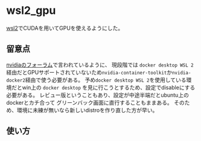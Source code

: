 # wsl2_gpu
[wsl2]()でCUDAを用いてGPUを使えるようにした。

## 留意点
[nvidiaのフォーラム](https://forums.developer.nvidia.com/t/hiccups-setting-up-wsl2-cuda/128641)で言われているように、
現段階では `docker desktop WSL 2`経由だとGPUサポートされていないため`nvidia-container-toolkit`か`nvidia-docker2`経由で使う必要がある。
予め`docker desktop WSL 2`を使用している環境だとwin上の `docker desktop` を見に行こうとするため、設定でdisableにする必要がある。
レビュー版ということもあり、設定が中途半端だとubuntu上のdockerとカチ合って
グリーンバック画面に直行することもままある。
そのため、環境に未練が無いなら新しいdistroを作り直した方が早い。

## 使い方
